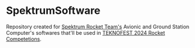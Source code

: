 # SpektrumSoftware
Repository created for [Spektrum Rocket Team's](https://teknofest.org/tr/competitions/competition_report_detail/3268) Avionic and Ground Station Computer's softwares that'll be used in [TEKNOFEST 2024 Rocket Competetions](https://teknofest.org/tr/competitions/competition/31).
